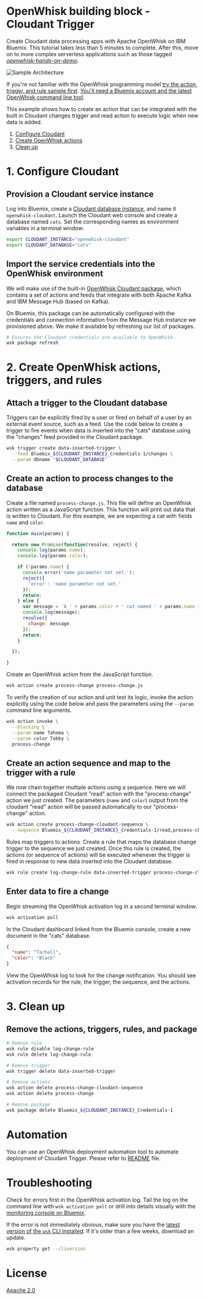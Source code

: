 # OpenWhisk building block - Cloudant Trigger
Create Cloudant data processing apps with Apache OpenWhisk on IBM Bluemix. This tutorial takes less than 5 minutes to complete. After this, move on to more complex serverless applications such as those tagged [_openwhisk-hands-on-demo_](https://github.com/search?q=topic%3Aopenwhisk-hands-on-demo+org%3AIBM&type=Repositories).

![Sample Architecture](https://openwhisk-ui-prod.cdn.us-south.s-bluemix.net/openwhisk/ngow-public/img/getting-started-database-changes.svg)

If you're not familiar with the OpenWhisk programming model [try the action, trigger, and rule sample first](https://github.com/IBM/openwhisk-action-trigger-rule). [You'll need a Bluemix account and the latest OpenWhisk command line tool](https://github.com/IBM/openwhisk-action-trigger-rule/blob/master/docs/OPENWHISK.md).

This example shows how to create an action that can be integrated with the built in Cloudant changes trigger and read action to execute logic when new data is added.

1. [Configure Cloudant](#1-configure-cloudant)
2. [Create OpenWhisk actions](#2-create-openwhisk-actions)
3. [Clean up](#3-clean-up)

# 1. Configure Cloudant
## Provision a Cloudant service instance
Log into Bluemix, create a [Cloudant database instance](https://console.ng.bluemix.net/catalog/services/cloudant-nosql-db/), and name it `openwhisk-cloudant`. Launch the Cloudant web console and create a database named `cats`. Set the corresponding names as environment variables in a terminal window:

```bash
export CLOUDANT_INSTANCE="openwhisk-cloudant"
export CLOUDANT_DATABASE="cats"
```

## Import the service credentials into the OpenWhisk environment
We will make use of the built-in [OpenWhisk Cloudant package](https://github.com/apache/incubator-openwhisk-package-cloudant), which contains a set of actions and feeds that integrate with both Apache Kafka and IBM Message Hub (based on Kafka).

On Bluemix, this package can be automatically configured with the credentials and connection information from the Message Hub instance we provisioned above. We make it available by refreshing our list of packages.

```bash
# Ensures the Cloudant credentials are available to OpenWhisk.
wsk package refresh
```

# 2. Create OpenWhisk actions, triggers, and rules
## Attach a trigger to the Cloudant database
Triggers can be explicitly fired by a user or fired on behalf of a user by an external event source, such as a feed. Use the code below to create a trigger to fire events when data is inserted into the "cats" database using the "changes" feed provided in the Cloudant package.
```bash
wsk trigger create data-inserted-trigger \
  --feed Bluemix_${CLOUDANT_INSTANCE}_Credentials-1/changes \
  --param dbname "$CLOUDANT_DATABASE"
```

## Create an action to process changes to the database
Create a file named `process-change.js`. This file will define an OpenWhisk action written as a JavaScript function. This function will print out data that is written to Cloudant. For this example, we are expecting a cat with fields `name` and `color`.

```javascript
function main(params) {

  return new Promise(function(resolve, reject) {
    console.log(params.name);
    console.log(params.color);

    if (!params.name) {
      console.error('name parameter not set.');
      reject({
        'error': 'name parameter not set.'
      });
      return;
    } else {
      var message = 'A ' + params.color + ' cat named ' + params.name + ' was added.';
      console.log(message);
      resolve({
        change: message
      });
      return;
    }

  });

}
```

Create an OpenWhisk action from the JavaScript function.
```bash
wsk action create process-change process-change.js
```

To verify the creation of our action and unit test its logic, invoke the action explicitly using the code below and pass the parameters using the `--param` command line arguments.
```bash
wsk action invoke \
  --blocking \
  --param name Tahoma \
  --param color Tabby \
  process-change
```

## Create an action sequence and map to the trigger with a rule
We now chain together multiple actions using a sequence. Here we will connect the packaged Cloudant "read" action with the "process-change" action we just created. The parameters (`name` and `color`) output from the cloudant "read" action will be passed automatically to our "process-change" action.
``` bash
wsk action create process-change-cloudant-sequence \
  --sequence Bluemix_${CLOUDANT_INSTANCE}_Credentials-1/read,process-change
```

Rules map triggers to actions. Create a rule that maps the database change trigger to the sequence we just created. Once this rule is created, the actions (or sequence of actions) will be executed whenever the trigger is fired in response to new data inserted into the Cloudant database.
```bash
wsk rule create log-change-rule data-inserted-trigger process-change-cloudant-sequence
```

## Enter data to fire a change
Begin streaming the OpenWhisk activation log in a second terminal window.
```bash
wsk activation poll
```

In the Cloudant dashboard linked from the Bluemix console, create a new document in the "cats" database.
```json
{
  "name": "Tarball",
  "color": "Black"
}
```

View the OpenWhisk log to look for the change notification. You should see activation records for the rule, the trigger, the sequence, and the actions.

# 3. Clean up
## Remove the actions, triggers, rules, and package

```bash
# Remove rule
wsk rule disable log-change-rule
wsk rule delete log-change-rule

# Remove trigger
wsk trigger delete data-inserted-trigger

# Remove actions
wsk action delete process-change-cloudant-sequence
wsk action delete process-change

# Remove package
wsk package delete Bluemix_${CLOUDANT_INSTANCE}_Credentials-1
```
# Automation

You can use an OpenWhisk deployment automation tool to automate deployment of Cloudant Trigger. Please refer to [README](wskdeploy/README.md) file.

# Troubleshooting
Check for errors first in the OpenWhisk activation log. Tail the log on the command line with `wsk activation poll` or drill into details visually with the [monitoring console on Bluemix](https://console.ng.bluemix.net/openwhisk/dashboard).

If the error is not immediately obvious, make sure you have the [latest version of the `wsk` CLI installed](https://console.ng.bluemix.net/openwhisk/learn/cli). If it's older than a few weeks, download an update.
```bash
wsk property get --cliversion
```

# License
[Apache 2.0](LICENSE.txt)
